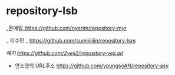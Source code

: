 # repository-lsb


_문예림_https://github.com/nyerim/repository-myr

_ 이수민 _ https://github.com/sumiiiiiiin/repository-lsm

_예지_ _https://github.com/2yeji2/repository-yeji.git_

* 안소영의 URL주소 <https://github.com/youngsoAN/repository-asy>